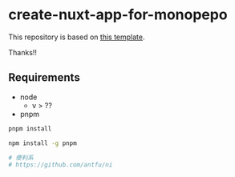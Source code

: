 # create-nuxt-app-for-monopepo

This repository is based on [this template](https://github.com/shinGangan/create-nuxt-app-for-monopepo).

Thanks!!

## Requirements

- node
  - v > ??
- pnpm

``` sh
pnpm install

npm install -g pnpm

# 便利系
# https://github.com/antfu/ni
```
